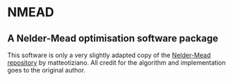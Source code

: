 # NMEAD
## A Nelder-Mead optimisation software package

This software is only a very slightly adapted copy of the [Nelder-Mead repository](https://github.com/matteotiziano/nelder-mead) by matteotiziano. All credit for the algorithm and implementation goes to the original author.
